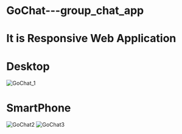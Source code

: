 # GoChat---group_chat_app

# It is Responsive Web Application

# Desktop
![GoChat_1](https://github.com/TanujIIITD/GoChat---group_chat_app/assets/88965864/2c3321e0-a503-47c9-a786-197bc728c349)

# SmartPhone
![GoChat2](https://github.com/TanujIIITD/GoChat---group_chat_app/assets/88965864/f35dfeef-6eca-4ec7-98e5-c59789b6ec9e) ![GoChat3](https://github.com/TanujIIITD/GoChat---group_chat_app/assets/88965864/dd1965a9-692c-4ad4-9605-adf1421101df)
